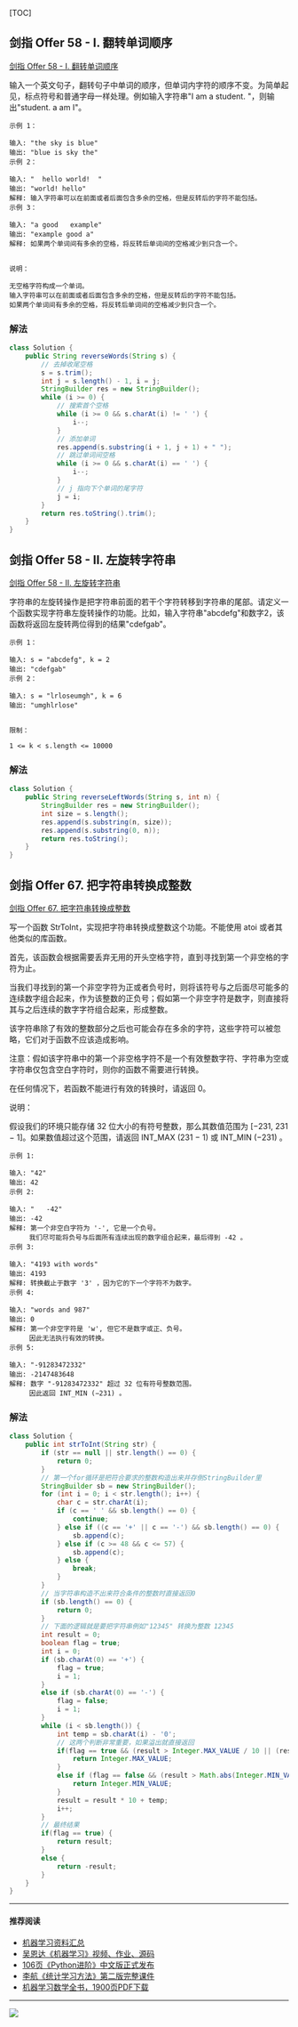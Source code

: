 [TOC]


## 剑指 Offer 58 - I. 翻转单词顺序
[剑指 Offer 58 - I. 翻转单词顺序](https://leetcode-cn.com/problems/fan-zhuan-dan-ci-shun-xu-lcof/)

输入一个英文句子，翻转句子中单词的顺序，但单词内字符的顺序不变。为简单起见，标点符号和普通字母一样处理。例如输入字符串"I am a student. "，则输出"student. a am I"。


```
示例 1：

输入: "the sky is blue"
输出: "blue is sky the"
示例 2：

输入: "  hello world!  "
输出: "world! hello"
解释: 输入字符串可以在前面或者后面包含多余的空格，但是反转后的字符不能包括。
示例 3：

输入: "a good   example"
输出: "example good a"
解释: 如果两个单词间有多余的空格，将反转后单词间的空格减少到只含一个。
 

说明：

无空格字符构成一个单词。
输入字符串可以在前面或者后面包含多余的空格，但是反转后的字符不能包括。
如果两个单词间有多余的空格，将反转后单词间的空格减少到只含一个。
```
### 解法
```java
class Solution {
    public String reverseWords(String s) {
        // 去掉收尾空格
        s = s.trim();  
        int j = s.length() - 1, i = j;
        StringBuilder res = new StringBuilder();
        while (i >= 0) {
            // 搜索首个空格
            while (i >= 0 && s.charAt(i) != ' ') {
                i--;
            }
            // 添加单词
            res.append(s.substring(i + 1, j + 1) + " ");
            // 跳过单词间空格
            while (i >= 0 && s.charAt(i) == ' ') {
                i--;
            }
            // j 指向下个单词的尾字符
            j = i;
        }
        return res.toString().trim();
    }
}
```
## 剑指 Offer 58 - II. 左旋转字符串
[剑指 Offer 58 - II. 左旋转字符串](https://leetcode-cn.com/problems/zuo-xuan-zhuan-zi-fu-chuan-lcof/)

字符串的左旋转操作是把字符串前面的若干个字符转移到字符串的尾部。请定义一个函数实现字符串左旋转操作的功能。比如，输入字符串"abcdefg"和数字2，该函数将返回左旋转两位得到的结果"cdefgab"。


```
示例 1：

输入: s = "abcdefg", k = 2
输出: "cdefgab"
示例 2：

输入: s = "lrloseumgh", k = 6
输出: "umghlrlose"
 

限制：

1 <= k < s.length <= 10000

```
### 解法
```java
class Solution {
    public String reverseLeftWords(String s, int n) {
        StringBuilder res = new StringBuilder();
        int size = s.length();
        res.append(s.substring(n, size));
        res.append(s.substring(0, n));
        return res.toString();
    }
}
```
## 剑指 Offer 67. 把字符串转换成整数
[剑指 Offer 67. 把字符串转换成整数](https://leetcode-cn.com/problems/ba-zi-fu-chuan-zhuan-huan-cheng-zheng-shu-lcof/)

写一个函数 StrToInt，实现把字符串转换成整数这个功能。不能使用 atoi 或者其他类似的库函数。

 

首先，该函数会根据需要丢弃无用的开头空格字符，直到寻找到第一个非空格的字符为止。

当我们寻找到的第一个非空字符为正或者负号时，则将该符号与之后面尽可能多的连续数字组合起来，作为该整数的正负号；假如第一个非空字符是数字，则直接将其与之后连续的数字字符组合起来，形成整数。

该字符串除了有效的整数部分之后也可能会存在多余的字符，这些字符可以被忽略，它们对于函数不应该造成影响。

注意：假如该字符串中的第一个非空格字符不是一个有效整数字符、字符串为空或字符串仅包含空白字符时，则你的函数不需要进行转换。

在任何情况下，若函数不能进行有效的转换时，请返回 0。

说明：

假设我们的环境只能存储 32 位大小的有符号整数，那么其数值范围为 [−231,  231 − 1]。如果数值超过这个范围，请返回  INT_MAX (231 − 1) 或 INT_MIN (−231) 。
```
示例 1:

输入: "42"
输出: 42
示例 2:

输入: "   -42"
输出: -42
解释: 第一个非空白字符为 '-', 它是一个负号。
     我们尽可能将负号与后面所有连续出现的数字组合起来，最后得到 -42 。
示例 3:

输入: "4193 with words"
输出: 4193
解释: 转换截止于数字 '3' ，因为它的下一个字符不为数字。
示例 4:

输入: "words and 987"
输出: 0
解释: 第一个非空字符是 'w', 但它不是数字或正、负号。
     因此无法执行有效的转换。
示例 5:

输入: "-91283472332"
输出: -2147483648
解释: 数字 "-91283472332" 超过 32 位有符号整数范围。 
     因此返回 INT_MIN (−231) 。
```
### 解法
```java
class Solution {
    public int strToInt(String str) {
        if (str == null || str.length() == 0) {
            return 0;
        }
        // 第一个for循环是把符合要求的整数构造出来并存倒StringBuilder里
        StringBuilder sb = new StringBuilder();
        for (int i = 0; i < str.length(); i++) {
            char c = str.charAt(i);
            if (c == ' ' && sb.length() == 0) {
                continue;
            } else if ((c == '+' || c == '-') && sb.length() == 0) {
                sb.append(c);
            } else if (c >= 48 && c <= 57) {
                sb.append(c);
            } else {
                break;
            }
        }
        // 当字符串构造不出来符合条件的整数时直接返回0
        if (sb.length() == 0) {
            return 0;
        }
        // 下面的逻辑就是要把字符串例如"12345" 转换为整数 12345
        int result = 0;
        boolean flag = true;
        int i = 0;
        if (sb.charAt(0) == '+') {
            flag = true;
            i = 1;
        }
        else if (sb.charAt(0) == '-') {
            flag = false;
            i = 1;
        }
        while (i < sb.length()) {
            int temp = sb.charAt(i) - '0';
            // 这两个判断非常重要，如果溢出就直接返回
            if(flag == true && (result > Integer.MAX_VALUE / 10 || (result == Integer.MAX_VALUE / 10 && temp > 7))){
                return Integer.MAX_VALUE;
            }
            else if (flag == false && (result > Math.abs(Integer.MIN_VALUE / 10) || (-result == Integer.MIN_VALUE / 10 && temp > 8))){
                return Integer.MIN_VALUE;
            }
            result = result * 10 + temp;
            i++;
        }
        // 最终结果
        if(flag == true) {
            return result;
        }
        else {
            return -result;
        }
    }
}
```

---
#### 推荐阅读
- [机器学习资料汇总](https://mp.weixin.qq.com/s/3nOkk_Yt9D7Qp1WaWEjyZQ)
- [吴恩达《机器学习》视频、作业、源码](https://mp.weixin.qq.com/s/dErZNtBYbVA7ItPm7T_HIw)
- [106页《Python进阶》中文版正式发布](https://mp.weixin.qq.com/s/_WEuuxj-QgihijjLz7NJ9g)
- [李航《统计学习方法》第二版完整课件](https://mp.weixin.qq.com/s/xah47OWuu8ahAUa1aFFo4Q)
- [机器学习数学全书，1900页PDF下载](https://mp.weixin.qq.com/s/9BuyhdwuHiHH3ksVUe44ZQ)

---

![](http://wardseptember.club/Fsis2Lao1zRA-RpbsTEDA0_z04wb)
